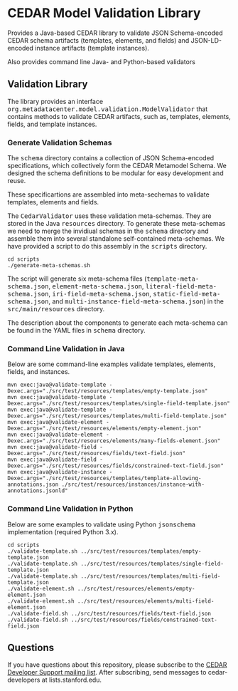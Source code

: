 # CEDAR Model Validation Library

Provides a Java-based CEDAR library to validate JSON Schema-encoded CEDAR schema artifacts (templates, elements, and fields) and JSON-LD-encoded instance artifacts (template instances).

Also provides command line Java- and Python-based validators 

## Validation Library

The library provides an interface <tt>org.metadatacenter.model.validation.ModelValidator</tt> that contains
methods to validate CEDAR artifacts, such as, templates, elements, fields, and template instances. 

### Generate Validation Schemas

The <tt>schema</tt> directory contains a collection of JSON Schema-encoded specifications, which collectively form the CEDAR Metamodel Schema.
We designed the schema definitions to be modular for easy development and reuse.

These specificartions are assembled into meta-sechemas to validate templates, elements and fields.

The <tt>CedarValidator</tt> uses these validation meta-schemas. They are stored in the Java <tt>resources</tt> directory. 
To generate these meta-schemas we need to merge  the invidiual schemas in the <tt>schema</tt> directory and assemble them into several standalone 
self-contained meta-schemas. We have provided a script to do this assembly in the <tt>scripts</tt> directory.

    cd scripts
    ./generate-meta-schemas.sh

The script will generate six meta-schema files (<tt>template-meta-schema.json</tt>, <tt>element-meta-schema.json</tt>, 
<tt>literal-field-meta-schema.json</tt>, <tt>iri-field-meta-schema.json</tt>, <tt>static-field-meta-schema.json</tt>, and
<tt>multi-instance-field-meta-schema.json</tt>) in the <tt>src/main/resources</tt> directory.

The description about the components to generate each meta-schema can be found in the YAML files in <tt>schema</tt> directory.

### Command Line Validation in Java

Below are some command-line examples validate templates, elements, fields, and instances.

    mvn exec:java@validate-template -Dexec.args="./src/test/resources/templates/empty-template.json"
    mvn exec:java@validate-template -Dexec.args="./src/test/resources/templates/single-field-template.json"
    mvn exec:java@validate-template -Dexec.args="./src/test/resources/templates/multi-field-template.json"
    mvn exec:java@validate-element -Dexec.args="./src/test/resources/elements/empty-element.json"
    mvn exec:java@validate-element -Dexec.args="./src/test/resources/elements/many-fields-element.json"
    mvn exec:java@validate-field -Dexec.args="./src/test/resources/fields/text-field.json"
    mvn exec:java@validate-field -Dexec.args="./src/test/resources/fields/constrained-text-field.json"
    mvn exec:java@validate-instance -Dexec.args="./src/test/resources/templates/template-allowing-annotations.json ./src/test/resources/instances/instance-with-annotations.jsonld"

### Command Line Validation in Python

Below are some examples to validate using Python <tt>jsonschema</tt> implementation (required Python 3.x).

    cd scripts
    ./validate-template.sh ../src/test/resources/templates/empty-template.json
    ./validate-template.sh ../src/test/resources/templates/single-field-template.json
    ./validate-template.sh ../src/test/resources/templates/multi-field-template.json
    ./validate-element.sh ../src/test/resources/elements/empty-element.json
    ./validate-element.sh ../src/test/resources/elements/multi-field-element.json
    ./validate-field.sh ../src/test/resources/fields/text-field.json
    ./validate-field.sh ../src/test/resources/fields/constrained-text-field.json
    
## Questions

If you have questions about this repository, please subscribe to the [CEDAR Developer Support
mailing list](https://mailman.stanford.edu/mailman/listinfo/cedar-developers).
After subscribing, send messages to cedar-developers at lists.stanford.edu.
